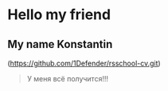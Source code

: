 # Hello my friend

## My name Konstantin

(https://github.com/1Defender/rsschool-cv.git)

>У меня всё получится!!!
